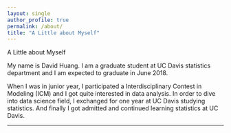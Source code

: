 ```yaml
---
layout: single
author_profile: true
permalink: /about/
title: "A Little about Myself"
---
```

A Little about Myself

My name is David Huang. I am a graduate student at UC Davis statistics department and I am expected to graduate in June 2018.

When I was in junior year, I participated a Interdisciplinary Contest in Modeling (ICM) and I got quite interested in data analysis. In order to dive into data science field, I exchanged for one year at UC Davis studying statistics. And finally I got admitted and continued learning statistics at UC Davis.

---
